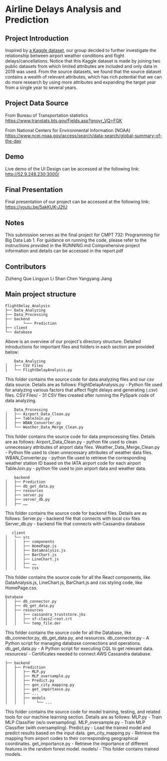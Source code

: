 # Airline Delays Analysis and Prediction

## Project Introduction

Inspired by [a Kaggle dataset](https://www.kaggle.com/datasets/threnjen/2019-airline-delays-and-cancellations), our group decided to further investigate the relationship between airport weather conditions and flight delays/cancellations. Notice that this Kaggle dataset is made by joining two public datasets from which limited attributes are included and only data in 2019 was used. From the source datasets, we found that the source dataset contains a wealth of relevant attributes, which has rich potential that we can do more research by using more attributes and expanding the target year from a single year to several years.



## Project Data Source

From Bureau of Transportation statistics
https://www.transtats.bts.gov/Fields.asp?gnoyr_VQ=FGK

From National Centers for Environmental Information (NOAA)
https://www.ncei.noaa.gov/access/search/data-search/global-summary-of-the-day



## Demo

Live demo of the UI Design can be accessed at the following link: http://52.9.248.230:3000/



## Final Presentation

Final presentation of our project can be accessed at the following link: https://youtu.be/5akKUK-J2tU



## Notes

This submission serves as the final project for CMPT 732: Programming for Big Data Lab 1.
For guidance on running the code, please refer to the instructions provided in the RUNNING.md
Comprehensive project information and details can be accessed in the report.pdf



## Contributors

Zizheng Que
Lingyun Li
Shan Chen
Yangyang Jiang



## Main project structure

```
FlightDelay_Analysis
├── Data_Analyzing
├── Data_Processing
├── backend
│   	└─── Prediction
├── client
└── database
```

Above is an overview of our project's directory structure. Detailed introductions for important files and folders in each section are provided below:

```
	Data_Analyzing
│   ├── CSV Files
│   └── FlightDelayAnalysis.py
```

This folder contains the source code for data analyzing files and our csv data source. 
Details are as follows:
FlightDelayAnalysis.py - Python file used for analyzing various factors that affect flight delays and generating (.csv) files.
CSV Files/ - 31 CSV files created after running the PySpark code of data analyzing.

```
	Data_Processing
│   ├── Airport_Data_Clean.py
│   ├── TableJoin.py
│   ├── WBAN_Converter.py
│   └── Weather_Data_Merge_Clean.py
```

This folder contains the source code for data preprocessing files. 
Details are as follows:
Airport_Data_Clean.py - python file used to clean unnecessary attributes of airport data files.
Weather_Data_Merge_Clean.py - Python file used to clean unnecessary attributes of weather data files.
WBAN_Converter.py - python file used to retrieve the corresponding weather station ID based on the IATA airport code for each airport
TableJoin.py - python file used to join airport data and weather data. 

```
	backend
│   ├── Prediction 
│   ├── db_get_data.py
│   ├── resources
│   ├── server.py
│   ├── server_db.py
│   ├── ……
```

This folder contains the source code for backend files. 
Details are as follows:
Server.py - backend file that connects with local csv files 
Server_db.py - backend file that connects with Cassandra database

```
   client
│   └── src
│   │   ├── components
│   │   ├── HomePage.js
│   │   ├── DataAnalysis.js
│   │   ├── BarChart.js
│   │   ├── LineChart.js
│   │   ├── ……
│   │   └── css
```

This folder contains the source code for all the React components, like DataAnalysis.js, LineChart.js,  BarChart.js and css styling code, like HomePage.css.

```
Database
│   ├── db_connector.py
│   ├── db_get_data.py
│   ├── resources
│   │   ├── cassandra_truststore.jks
│   │   ├── sf-class2-root.crt
│   │   └── temp_file.der
```

This folder contains the source code for all the Database, like db_connector.py, db_get_data.py, and  resources.
db_connector.py -  A Python script for managing database connections and operations.
db_get_data.py - A Python script for executing CQL to get relevant data.
resources/ - Certificates needed to connect AWS Cassandra database. 

```
├── backend
│   ├── Prediction
│   │   ├── MLP.py
│   │   ├── MLP_oversample.py
│   │   ├── Predict.py
│   │   ├── gen_city_mapping.py
│   │   ├── get_importance.py
│   │   ├── ...
│   │   ├── models
│   │   │     └── ...
```

This folder contains the source code for model training, testing, and related tools for our machine learning section. 
Details are as follows:
MLP.py - Train MLP Classifier (w/o oversampling).
MLP_oversample.py - Train MLP Classifier (with oversampling).
Predict.py - Load the trained model and predict results based on the input data.
gen_city_mapping.py - Retrieve the mapping from airport codes to their corresponding geographical coordinates.
get_importance.py - Retrieve the importance of different features in the random forest model.
models/ - This folder contains trained models.

